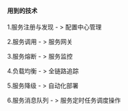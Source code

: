 #### 用到的技术

1.服务注册与发现 - > 配置中心管理

2.服务调用 - > 服务网关

3.服务熔断 - > 服务监控

4.负载均衡 - > 全链路追踪

5.服务降级 - > 自动化部署

6.服务消息队列 - > 服务定时任务调度操作

